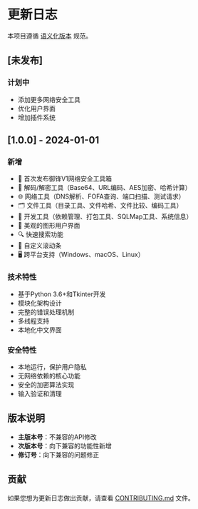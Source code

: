 # 更新日志

本项目遵循 [语义化版本](https://semver.org/lang/zh-CN/) 规范。

## [未发布]

### 计划中
- 添加更多网络安全工具
- 优化用户界面
- 增加插件系统

## [1.0.0] - 2024-01-01

### 新增
- 🎉 首次发布御锋V1网络安全工具箱
- 🔐 解码/解密工具（Base64、URL编码、AES加密、哈希计算）
- 🌐 网络工具（DNS解析、FOFA查询、端口扫描、测试请求）
- 🗂️ 文件工具（目录工具、文件哈希、文件比较、编码工具）
- 🔧 开发工具（依赖管理、打包工具、SQLMap工具、系统信息）
- 🎨 美观的图形用户界面
- 🔍 快速搜索功能
- 📜 自定义滚动条
- 🖥️ 跨平台支持（Windows、macOS、Linux）

### 技术特性
- 基于Python 3.6+和Tkinter开发
- 模块化架构设计
- 完整的错误处理机制
- 多线程支持
- 本地化中文界面

### 安全特性
- 本地运行，保护用户隐私
- 无网络依赖的核心功能
- 安全的加密算法实现
- 输入验证和清理

## 版本说明

- **主版本号**：不兼容的API修改
- **次版本号**：向下兼容的功能性新增
- **修订号**：向下兼容的问题修正

## 贡献

如果您想为更新日志做出贡献，请查看 [CONTRIBUTING.md](CONTRIBUTING.md) 文件。 